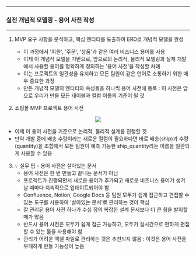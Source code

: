 -----
### 실전 개념적 모델링 - 용어 사전 작성
-----
1. MVP 요구 사항을 분석하고, 핵심 엔티티를 도출하여 ERD로 개념적 모델을 완성
   - 이 과정에서 '회원', '주문', '상품'과 같은 여러 비즈니스 용어를 사용
   - 이제 이 개념적 모델을 기반으로, 앞으로의 논리적, 물리적 모델링과 실제 개발에서 사용할 용어를 명확하게 정의하는 '용어 사전'을 작성할 차례
   - 이는 프로젝트의 일관성을 유지하고 모든 팀원이 같은 언어로 소통하기 위한 매우 중요한 과정
   - 만든 개념적 모델의 엔티티와 속성들을 하나씩 용어 사전에 등록 : 이 사전은 앞으로 우리가 만들 모든 테이블과 컬럼 이름의 기준이 될 것

2. 쇼핑몰 MVP 프로젝트 용어 사전
<div align="center">
<img src="https://github.com/user-attachments/assets/4de234ea-d018-4dac-b227-d60627012cfb">
</div>

   - 이제 이 용어 사전을 기준으로 논리적, 물리적 설계를 진행할 것
   - 만약 개발 중에 배송 수량이라는 새로운 컬럼이 필요하다면 바로 배송(ship)과 수량(quantity)을 조합해서 모든 팀원이 예측 가능한 ship_quantity라는 이름을 일관되게 사용할 수 있음

3. 💡 실무 팁 - 용어 사전은 살아있는 문서
   - 용어 사전은 한 번 만들고 끝나는 문서가 아님
   - 프로젝트가 진행되면서 새로운 용어가 추가되고 새로운 비즈니스 용어가 생겨날 때마다 지속적으로 업데이트되어야 함
   - Confluence, Notion, Google Docs 등 팀원 모두가 쉽게 접근하고 편집할 수 있는 도구를 사용하여 '살아있는 문서'로 관리하는 것이 핵심
   - 잘 관리된 용어 사전 하나가 수십 장의 복잡한 설계 문서보다 더 큰 힘을 발휘할 때가 많음
   - 반드시 용어 사전은 모두가 쉽게 접근 가능하고, 모두가 실시간으로 편하게 편집할 수 있는 툴을 사용해야 함
   - 관리가 어려운 엑셀 파일로 관리하는 것은 추천되지 않음 : 이것은 용어 사전을 부패하게 만들 가능성이 높음
